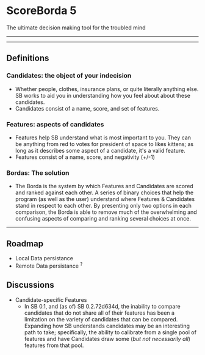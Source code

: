 # ScoreBorda 5

The ultimate decision making tool for the troubled mind

----------------
----------------

## Definitions

### Candidates: the object of your indecision

- Whether people, clothes, insurance plans, or quite literally anything else.
SB works to aid you in understanding how you feel about about these candidates.
- Candidates consist of a name, score, and set of features.

### Features: aspects of candidates

- Features help SB understand what is most important to you. They can be anything from
red to votes for president of space to likes kittens; as long as it describes some aspect of a candidate, it's a valid feature.
- Features consist of a name, score, and negativity (+/-1)

### Bordas: The solution

- The Borda is the system by which Features and Candidates are scored and ranked against each other. 
A series of binary choices that help the program (as well as the user) understand where Features 
& Candidates stand in respect to each other. By presenting only two options in each comparison,
the Borda is able to remove much of the overwhelming and confusing aspects of comparing and ranking several choices at once.

---

## Roadmap

- Local Data persistance
- Remote Data persistance <sup>?</sup>

## Discussions
- Candidate-specific Features
	- In SB 0.1, and (as of) SB 0.2.72d634d, the inability to compare candidates that do not share
	  all of their features has been a limitation on the variety of candidates that can be compared.
	  Expanding how SB understands candidates may be an interesting path to take; specifically,
	  the ability to calibrate from a single pool of features and have Candidates draw some (*but not necessarily all*) features from that pool.